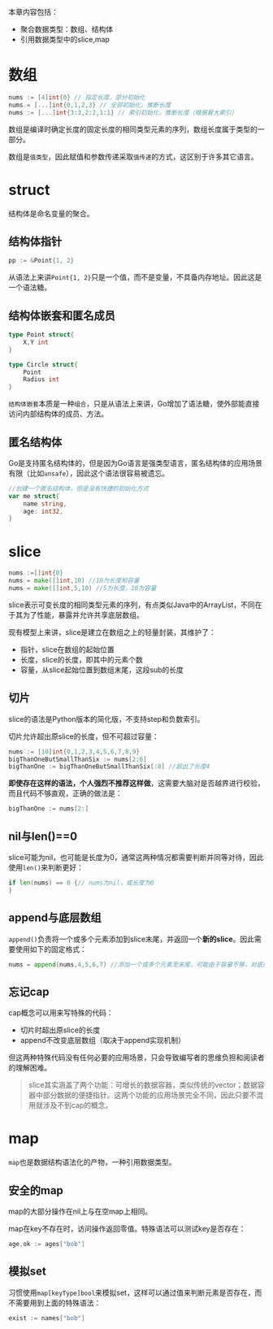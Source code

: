 本章内容包括：

- 聚合数据类型：数组、结构体
- 引用数据类型中的slice,map

# 数组
```go
nums := [4]int{0} // 指定长度，部分初始化
nums = [...]int{0,1,2,3} // 全部初始化，推断长度
nums := [...]int{3:3,2:2,1:1} // 索引初始化，推断长度（根据最大索引）
```
数组是编译时确定长度的固定长度的相同类型元素的序列，数组长度属于类型的一部分。

数组是`值类型`，因此赋值和参数传递采取`值传递`的方式，这区别于许多其它语言。

# struct
结构体是命名变量的聚合。

## 结构体指针
```go
pp := &Point{1, 2}
```
从语法上来讲`Point{1, 2}`只是一个值，而不是变量，不具备内存地址。因此这是一个语法糖。

## 结构体嵌套和匿名成员
```go
type Point struct{
    X,Y int
}

type Circle struct{
    Point
    Radius int
}
```
`结构体嵌套`本质是一种`组合`，只是从语法上来讲，Go增加了语法糖，使外部能直接访问内部结构体的成员、方法。

## 匿名结构体
Go是支持匿名结构体的，但是因为Go语言是强类型语言，匿名结构体的应用场景有限（比如`unsafe`），因此这个语法很容易被遗忘。
```go
//创建一个匿名结构体，但是没有快捷的初始化方式
var me struct{
    name string,
    age: int32,
}
```

# slice
```go
nums :=[]int{0}
nums = make([]int,10) //10为长度和容量
nums = make([]int,5,10) //5为长度，10为容量
```
slice表示可变长度的相同类型元素的序列，有点类似Java中的ArrayList，不同在于其为了性能，暴露并允许共享底层数组。

现有模型上来讲，slice是建立在数组之上的轻量封装，其维护了：

- 指针，slice在数组的起始位置
- 长度，slice的长度，即其中的元素个数
- 容量，从slice起始位置到数组末尾，这段sub的长度

## 切片
slice的语法是Python版本的简化版，不支持step和负数索引。

切片允许超出原slice的长度，但不可超过容量：
```go
nums := [10]int{0,1,2,3,4,5,6,7,8,9}
bigThanOneButSmallThanSix := nums[2:6]
bigThanOne := bigThanOneButSmallThanSix[:8] //超出了长度4
```
**即使存在这样的语法，个人强烈不推荐这样做**，这需要大脑对是否越界进行校验，而且代码不够直观，正确的做法是：
```go
bigThanOne := nums[2:]
```

## nil与len()==0
slice可能为nil，也可能是长度为0，通常这两种情况都需要判断并同等对待，因此使用`len()`来判断更好：
```go
if len(nums) == 0 {// nums为nil，或长度为0
}
```

## append与底层数组
`append()`负责将一个或多个元素添加到slice末尾，并返回一个**新的slice**。因此需要使用如下的固定格式：
```go
nums = append(nums,4,5,6,7) //添加一个或多个元素至末尾，可能由于容量不够，对底层数组进行扩容。
```

## 忘记cap
cap概念可以用来写特殊的代码：

- 切片时超出原slice的长度
- append不改变底层数组（取决于append实现机制）

但这两种特殊代码没有任何必要的应用场景，只会导致编写者的思维负担和阅读者的理解困难。

>slice其实涵盖了两个功能：可增长的数据容器，类似传统的vector；数据容器中部分数据的便捷指针。这两个功能的应用场景完全不同，因此只要不混用就涉及不到cap的概念。

# map
`map`也是数据结构语法化的产物，一种引用数据类型。

## 安全的map
map的大部分操作在nil上与在空map上相同。

map在key不存在时，访问操作返回零值。特殊语法可以测试key是否存在：
```go
age,ok := ages["bob"]
```

## 模拟set
习惯使用`map[keyType]bool`来模拟set，这样可以通过值来判断元素是否存在，而不需要用到上面的特殊语法：
```go
exist := names["bob"]
```